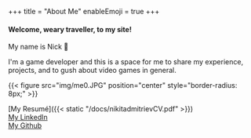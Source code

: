 +++
title = "About Me"
enableEmoji = true
+++

#### Welcome, weary traveller, to my site!

My name is Nick &#x1f44b;

I'm a game developer and this is a space for me to share my experience, projects, and to gush about video games in general.

{{< figure src="img/me0.JPG" position="center" style="border-radius: 8px;" >}}


[My Resumé]({{< static "/docs/nikitadmitrievCV.pdf" >}})  
[My LinkedIn](https://www.linkedin.com/in/dmitriev-nikita-tch/)  
[My Github](https://github.com/TheCHead)